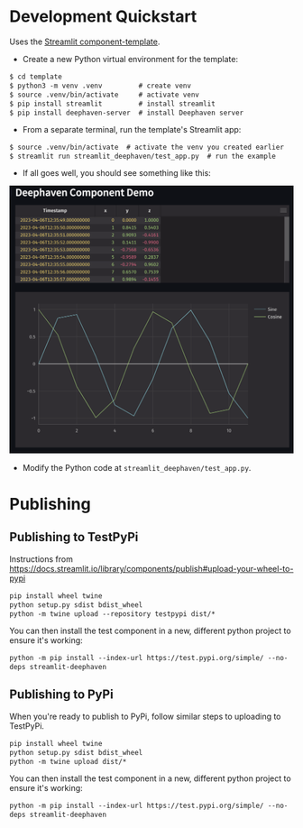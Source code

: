 # Development Quickstart

Uses the [Streamlit component-template](https://github.com/streamlit/component-template).

- Create a new Python virtual environment for the template:

```
$ cd template
$ python3 -m venv .venv         # create venv
$ source .venv/bin/activate     # activate venv
$ pip install streamlit         # install streamlit
$ pip install deephaven-server  # install Deephaven server
```

- From a separate terminal, run the template's Streamlit app:

```
$ source .venv/bin/activate  # activate the venv you created earlier
$ streamlit run streamlit_deephaven/test_app.py  # run the example
```

- If all goes well, you should see something like this:

![Quickstart Success](quickstart.png)

- Modify the Python code at `streamlit_deephaven/test_app.py`.

# Publishing

## Publishing to TestPyPi

Instructions from https://docs.streamlit.io/library/components/publish#upload-your-wheel-to-pypi

```
pip install wheel twine
python setup.py sdist bdist_wheel
python -m twine upload --repository testpypi dist/*
```

You can then install the test component in a new, different python project to ensure it's working:

```
python -m pip install --index-url https://test.pypi.org/simple/ --no-deps streamlit-deephaven
```

## Publishing to PyPi

When you're ready to publish to PyPi, follow similar steps to uploading to TestPyPi.

```
pip install wheel twine
python setup.py sdist bdist_wheel
python -m twine upload dist/*
```

You can then install the test component in a new, different python project to ensure it's working:

```
python -m pip install --index-url https://test.pypi.org/simple/ --no-deps streamlit-deephaven
```
